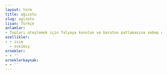 ```yaml
---
layout: term
title: ağızotu
slug: agizotu
lisan: Türkçe
anlamlar:
- Topları ateşlemek için falyaya konulan ve barutun patlamasına sebep olan madde; yem, yemleme
ozellikler:
- - isim
  - eskimiş
ornekler:
- - ''
orneklerkaynak:
- - ''
---
```

